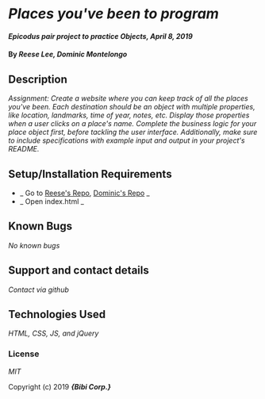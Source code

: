 # _Places you've been to program_

#### _Epicodus pair project to practice Objects, April 8, 2019_

#### By _**Reese Lee, Dominic Montelongo**_

## Description

_Assignment:  Create a website where you can keep track of all the places you've been. Each destination should be an object with multiple properties, like location, landmarks, time of year, notes, etc. Display those properties when a user clicks on a place's name. Complete the business logic for your place object first, before tackling the user interface. Additionally, make sure to include specifications with example input and output in your project's README._

## Setup/Installation Requirements

* _ Go to [Reese's Repo](https://github.com/reese-lee/places), [Dominic's Repo](https://github.com/eggthecat/places) _
* _ Open index.html _

## Known Bugs

_No known bugs_

## Support and contact details

_Contact via github_

## Technologies Used

_HTML, CSS, JS, and jQuery_

### License

*MIT*

Copyright (c) 2019 **_{Bibi Corp.}_**
